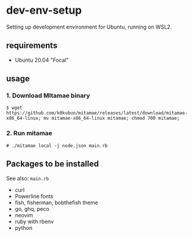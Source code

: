 # dev-env-setup

Setting up development environment for Ubuntu, running on WSL2.


## requirements

- Ubuntu 20.04 "Focal"

## usage

### 1. Download MItamae binary

```
$ wget https://github.com/k0kubun/mitamae/releases/latest/download/mitamae-x86_64-linux; mv mitamae-x86_64-linux mitamae; chmod 700 mitamae;
```

### 2. Run mitamae

```
# ./mitamae local -j node.json main.rb
```


## Packages to be installed

See also: `main.rb`

- curl
- Powerline fonts
- fish, fisherman, bobthefish theme
- go, ghq, peco
- neovim
- ruby with rbenv
- python
